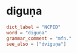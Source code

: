 # diguṇa

``` toml
dict_label = "NCPED"
word = "diguṇa"
grammar_comment = "mfn."
see_also = ["dviguṇa"]
```

